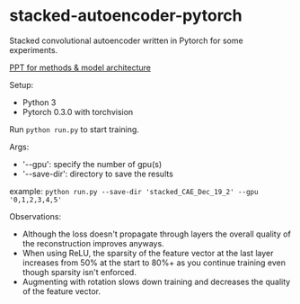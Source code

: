 # stacked-autoencoder-pytorch
Stacked convolutional autoencoder written in Pytorch for some experiments.

[PPT for methods & model architecture](https://docs.google.com/presentation/d/1c8oRVfZMD2TRwqL7cGnUZ8MXTRaEiZk3MdKG9m4lxvE/edit?usp=sharing)

Setup:
- Python 3
- Pytorch 0.3.0 with torchvision

Run `python run.py` to start training.

Args:
- '--gpu': specify the number of gpu(s)
- '--save-dir': directory to save the results

example: `python run.py --save-dir 'stacked_CAE_Dec_19_2' --gpu '0,1,2,3,4,5'`

Observations:
  - Although the loss doesn't propagate through layers the overall quality of the reconstruction improves anyways.
  - When using ReLU, the sparsity of the feature vector at the last layer increases from 50% at the start to 80%+ as you continue training even though sparsity isn't enforced.
  - Augmenting with rotation slows down training and decreases the quality of the feature vector.
